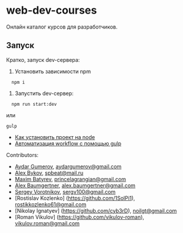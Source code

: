 # web-dev-courses
Онлайн каталог курсов для разработчиков.


## Запуск
Кратко, запуск dev-сервера:

1. Установить зависимости npm
  ```
    npm i
  ```
1. Запустить dev-сервер:
  ```
    npm run start:dev
  ```  
  или
  ```
  gulp
  ```  

* [Как установить проект на node](https://github.com/freecodecamp-spb/web-dev-courses/wiki/%D0%A3%D1%81%D1%82%D0%B0%D0%BD%D0%BE%D0%B2%D0%BA%D0%B0,-%D1%80%D0%B0%D0%B1%D0%BE%D1%82%D0%B0-%D0%B8-%D0%BA%D0%BE%D0%BC%D0%BC%D0%B8%D1%82%D1%8B-%D1%81-%D1%81%D0%B5%D1%80%D0%B2%D0%B5%D1%80%D0%BE%D0%BC-nodejs)
* [Автоматизация workflow c помощью gulp](https://github.com/freecodecamp-spb/web-dev-courses/wiki/%D0%90%D0%B2%D1%82%D0%BE%D0%BC%D0%B0%D1%82%D0%B8%D0%B7%D0%B0%D1%86%D0%B8%D1%8F-workflow-%D1%81-%D0%BF%D0%BE%D0%BC%D0%BE%D1%89%D1%8C%D1%8E-gulp)


Contributors:
- [Aydar Gumerov](http://github.com/Aidar92), aydargumerov@gmail.com
- [Alex Bykov](http://github.com/tomkallen), spbeat@mail.ru
- [Maxim Batyrev](http://github.com/MaxBt), princelagrangian@gmail.com
- [Alex Baumgertner](https://github.com/alexbaumgertner), alex.baumgertner@gmail.com
- [Sergey Vorotnikov](https://github.com/sergv100), sergv100@gmail.com
- [Rostislav Kozlenko] (https://github.com/1SolPi1), rostikkozlenko61@gmail.com
- [Nikolay Ignatyev] (https://github.com/cyb3rD), noilgt@gmail.com
- [Roman Vikulov] (https://github.com/vikulov-roman), vikulov.roman@gmail.com